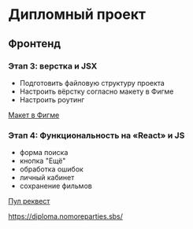 # Дипломный проект
## Фронтенд

### Этап 3: верстка и JSX

- Подготовить файловую структуру проекта
- Настроить вёрстку согласно макету в Фигме
- Настроить роутинг

[Макет в Фигме](https://disk.yandex.ru/d/rT18WiKqhDygfA)

### Этап 4: Функциональность на «React» и JS

 - форма поиска
 - кнопка "Ещё"
 - обработка ошибок
 - личный кабинет
 - сохранение фильмов

 [Пул реквест](https://github.com/PaulAsaf2/movies-explorer-frontend/pull/2)  

 https://diploma.nomoreparties.sbs/
